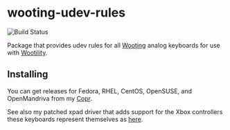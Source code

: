 # wooting-udev-rules
![Build Status](https://copr.fedorainfracloud.org/coprs/kylegospo/wooting-keyboards/package/wooting-udev-rules/status_image/last_build.png?)

Package that provides udev rules for all [Wooting](https://wooting.io/) analog keyboards for use with [Wootility](https://next.wooting.io/wootility).

## Installing

You can get releases for Fedora, RHEL, CentOS, OpenSUSE, and OpenMandriva from my [Copr](https://copr.fedorainfracloud.org/coprs/kylegospo/wooting-keyboards/).

See also my patched xpad driver that adds support for the Xbox controllers these keyboards represent themselves as [here](https://github.com/KyleGospo/wooting-xpad-dkms).